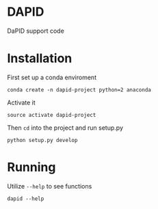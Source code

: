 DAPID
===============================

DaPID support code

# Installation

First set up a conda enviroment

```
conda create -n dapid-project python=2 anaconda
```

Activate it

```
source activate dapid-project
```

Then `cd` into the project and run setup.py

```
python setup.py develop
```

# Running

Utilize `--help` to see functions

```
dapid --help
```